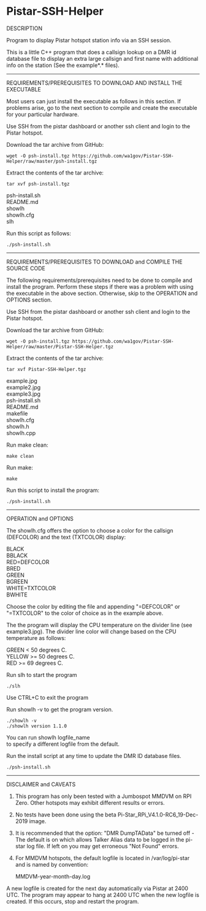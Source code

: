 # Pistar-SSH-Helper

DESCRIPTION

Program to display Pistar hotspot station info via an SSH 
session.

This is a little C++ program that does a callsign lookup
on a DMR id database file to display an extra large callsign
and first name with additional info on the station (See the 
example*.* files).

----------------------------------------------------------------
REQUIREMENTS/PREREQUISITES TO DOWNLOAD AND INSTALL THE EXECUTABLE

Most users can just install the executable as follows in this
section. If problems arise, go to the next section to compile and
create the executable for your particular hardware. 

Use SSH from the pistar dashboard or another ssh client and login
to the Pistar hotspot.

Download the tar archive from GitHub:
    
    wget -O psh-install.tgz https://github.com/wa1gov/Pistar-SSH-Helper/raw/master/psh-install.tgz

Extract the contents of the tar archive:

    tar xvf psh-install.tgz

psh-install.sh  
README.md  
showlh  
showlh.cfg  
slh  

Run this script as follows:

    ./psh-install.sh

----------------------------------------------------------------
REQUIREMENTS/PREREQUISITES TO DOWNLOAD and COMPILE THE SOURCE CODE

The following requirements/prerequisites need to be done to compile
and install the program. Perform these steps if there was a problem
with using the executable in the above section. Otherwise, skip to the 
OPERATION and OPTIONS section.

Use SSH from the pistar dashboard or another ssh client and login
to the Pistar hotspot.

Download the tar archive from GitHub:

    wget -O psh-install.tgz https://github.com/wa1gov/Pistar-SSH-Helper/raw/master/Pistar-SSH-Helper.tgz

Extract the contents of the tar archive:

    tar xvf Pistar-SSH-Helper.tgz

example.jpg  
example2.jpg  
example3.jpg  
psh-install.sh  
README.md  
makefile  
showlh.cfg  
showlh.h  
showlh.cpp  

Run make clean:

    make clean

Run make:

    make

Run this script to install the program:

    ./psh-install.sh

----------------------------------------------------------------
OPERATION and OPTIONS

The showlh.cfg offers the option to choose a color for the callsign
(DEFCOLOR) and the text (TXTCOLOR) display:

 BLACK  
 BBLACK  
 RED=DEFCOLOR  
 BRED  
 GREEN  
 BGREEN  
 WHITE=TXTCOLOR  
 BWHITE  

Choose the color by editing the file and appending "=DEFCOLOR" 
or "=TXTCOLOR" to the color of choice as in the example above.

The the program will display the CPU temperature on the divider
line (see example3.jpg). The divider line color will change based
on the CPU temperature as follows:

GREEN < 50 degrees C.  
YELLOW >= 50 degrees C.  
RED >= 69 degrees C.  

Run slh to start the program

    ./slh

Use CTRL+C to exit the program

Run showlh -v to get the program version.

    ./showlh -v
    ./showlh version 1.1.0

You can run showlh logfile_name  
to specify a different logfile from the default.

Run the install script at any time to update the DMR ID database files.

    ./psh-install.sh

----------------------------------------------------------------
DISCLAIMER and CAVEATS

1. This program has only been tested with a Jumbospot MMDVM on RPI Zero.
Other hotspots may exhibit different results or errors.

2. No tests have been done using the beta Pi-Star_RPi_V4.1.0-RC6_19-Dec-2019 
image.

3. It is recommended that the option: "DMR DumpTAData" be turned off - The 
default is on which allows Talker Alias data to be logged in the pi-star log 
file. If left on you may get erroneous "Not Found" errors.

4. For MMDVM hotspots, the default logfile is located in 
/var/log/pi-star and is named by convention:

    MMDVM-year-month-day.log

A new logfile is created for the next day automatically via Pistar
at 2400 UTC. The program may appear to hang at 2400 UTC when the new
logfile is created. If this occurs, stop and restart the program.
